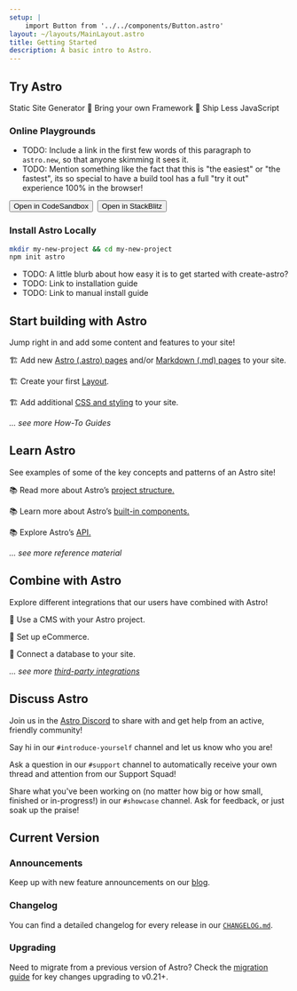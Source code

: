 ```yaml
---
setup: |
    import Button from '../../components/Button.astro'
layout: ~/layouts/MainLayout.astro
title: Getting Started
description: A basic intro to Astro.
---
```


## Try Astro

Static Site Generator  🚀  Bring your own Framework  🚀  Ship Less JavaScript

### Online Playgrounds

- TODO: Include a link in the first few words of this paragraph to `astro.new`, so that anyone skimming it sees it.
- TODO: Mention something like the fact that this is "the easiest" or "the fastest", its so special to have a build tool has a full "try it out" experience 100% in the browser!

<!-- You can get a feel for Astro by launching a starter project in either StackBlitz or CodeSandbox: online cloud IDEs with terminal, console, and hot module reloading. -->

<div style="display: flex; flex-wrap: wrap; gap: 0.5rem;">
    <Button href="https://astro.new/starter?on=codesandbox">Open in CodeSandbox</Button>
    <Button href="https://astro.new/starter?on=stackblitz">Open in StackBlitz</Button>
</div>


### Install Astro Locally


```bash
mkdir my-new-project && cd my-new-project
npm init astro
```

- TODO: A little blurb about how easy it is to get started with create-astro?
- TODO: Link to installation guide
- TODO: Link to manual install guide

## Start building with Astro

Jump right in and add some content and features to your site!

🏗️ Add new [Astro (.astro) pages](/en/core-concepts/astro-pages) and/or [Markdown (.md) pages](/en/guides/markdown-content) to your site.

🏗️ Create your first [Layout](/en/core-concepts/layouts).

🏗️ Add additional [CSS and styling](/en/guides/styling) to your site. 

*... see more How-To Guides*



## Learn Astro

See examples of some of the key concepts and patterns of an Astro site!

📚 Read more about Astro’s [project structure.](/en/core-concepts/project-structure)

📚 Learn more about Astro’s [built-in components.](/en/reference/builtin-components)

📚 Explore Astro’s [API.](/en/reference/api-reference)

*... see more reference material*

## Combine with Astro

Explore different integrations that our users have combined with Astro!

🧰 Use a CMS with your Astro project.

🧰 Set up eCommerce.

🧰 Connect a database to your site.

*... see more [third-party integrations](/en/integrations/integrations)*



## Discuss Astro

Join us in the [Astro Discord](https://astro.build/chat) to share with and get help from an active, friendly community!

Say hi in our `#introduce-yourself` channel and let us know who you are!

Ask a question in our `#support` channel to automatically receive your own thread and attention from our Support Squad!

Share what you've been working on (no matter how big or how small, finished or in-progress!) in our `#showcase` channel. Ask for feedback, or just soak up the praise! 


## Current Version

### Announcements

Keep up with new feature announcements on our [blog](https://astro.build/blog/).

### Changelog 

You can find a detailed changelog for every release in our [`CHANGELOG.md`](https://github.com/withastro/astro/blob/main/packages/astro/CHANGELOG.md).


### Upgrading

Need to migrate from a previous version of Astro? Check the [migration guide](/en/migrate) for key changes upgrading to v0.21+.
